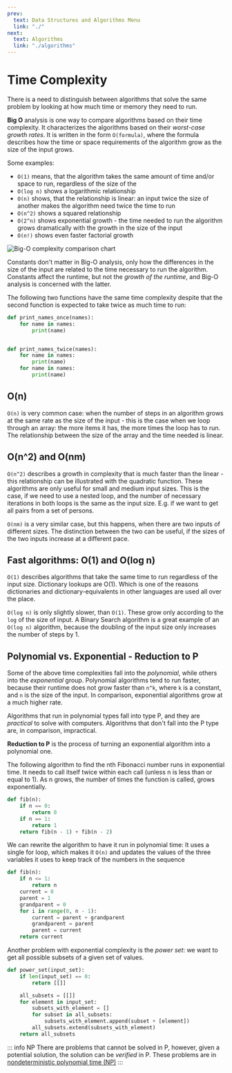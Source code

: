 ```yaml
---
prev:
  text: Data Structures and Algorithms Menu
  link: "./"
next:
  text: Algorithms
  link: "./algorithms"
---
```


# Time Complexity

There is a need to distinguish between algorithms that solve the same problem by looking at how much time or memory they need to run.

**Big O** analysis is one way to compare algorithms based on their time complexity. It characterizes the algorithms based on their _worst-case growth rates_. It is written in the form `O(formula)`, where the formula describes how the time or space requirements of the algorithm grow as the size of the input grows.

Some examples:

- `O(1)` means, that the algorithm takes the same amount of time and/or space to run, regardless of the size of the
- `O(log n)` shows a logarithmic relationship
- `O(n)` shows, that the relationship is linear: an input twice the size of another makes the algorithm need twice the time to run
- `O(n^2)` shows a squared relationship
- `O(2^n)` shows exponential growth - the time needed to run the algorithm grows dramatically with the growth in the size of the input
- `O(n!)` shows even faster factorial growth

![Big-O complexity comparison chart](https://miro.medium.com/v2/resize:fit:4800/format:webp/1*5ZLci3SuR0zM_QlZOADv8Q.jpeg)

Constants don't matter in Big-O analysis, only how the differences in the size of the input are related to the time necessary to run the algorithm. Constants affect the runtime, but not the _growth of the runtime_, and Big-O analysis is concerned with the latter.

The following two functions have the same time complexity despite that the second function is expected to take twice as much time to run:

```python
def print_names_once(names):
    for name in names:
        print(name)


def print_names_twice(names):
    for name in names:
        print(name)
    for name in names:
        print(name)
```

## O(n)

`O(n)` is very common case: when the number of steps in an algorithm grows at the same rate as the size of the input - this is the case when we loop through an array: the more items it has, the more times the loop has to run. The relationship between the size of the array and the time needed is linear.

## O(n^2) and O(nm)

`O(n^2)` describes a growth in complexity that is much faster than the linear - this relationship can be illustrated with the quadratic function. These algorithms are only useful for small and medium input sizes. This is the case, if we need to use a nested loop, and the number of necessary iterations in both loops is the same as the input size. E.g. if we want to get all pairs from a set of persons.

`O(nm)` is a very similar case, but this happens, when there are two inputs of different sizes. The distinction between the two can be useful, if the sizes of the two inputs increase at a different pace.

## Fast algorithms: O(1) and O(log n)

`O(1)` describes algorithms that take the same time to run regardless of the input size. Dictionary lookups are O(1). Which is one of the reasons dictionaries and dictionary-equivalents in other languages are used all over the place.

`O(log n)` is only slightly slower, than `O(1)`. These grow only according to the `log` of the size of input. A Binary Search algorithm is a great example of an `O(log n)` algorithm, because the doubling of the input size only increases the number of steps by 1.

## Polynomial vs. Exponential - Reduction to P

Some of the above time complexities fall into the _polynomial_, while others into the _exponential_ group. Polynomial algorithms tend to run faster, because their runtime does not grow faster than `n^k`, where `k` is a constant, and `n` is the size of the input. In comparison, exponential algorithms grow at a much higher rate.

Algorithms that run in polynomial types fall into type P, and they are _practical_ to solve with computers. Algorithms that don't fall into the P type are, in comparison, impractical.

**Reduction to P** is the process of turning an exponential algorithm into a polynomial one.

The following algorithm to find the nth Fibonacci number runs in exponential time. It needs to call itself twice within each call (unless n is less than or equal to 1). As n grows, the number of times the function is called, grows exponentially.

```python
def fib(n):
    if n == 0:
        return 0
    if n == 1:
        return 1
    return fib(n - 1) + fib(n - 2)
```

We can rewrite the algorithm to have it run in polynomial time: It uses a single for loop, which makes it `O(n)` and updates the values of the three variables it uses to keep track of the numbers in the sequence

```python
def fib(n):
    if n <= 1:
        return n
    current = 0
    parent = 1
    grandparent = 0
    for i in range(0, n - 1):
        current = parent + grandparent
        grandparent = parent
        parent = current
    return current
```

Another problem with exponential complexity is the _power set_: we want to get all possible subsets of a given set of values.

```python
def power_set(input_set):
    if len(input_set) == 0:
        return [[]]

    all_subsets = [[]]
    for element in input_set:
        subsets_with_element = []
        for subset in all_subsets:
            subsets_with_element.append(subset + [element])
        all_subsets.extend(subsets_with_element)
    return all_subsets
```

::: info NP
There are problems that cannot be solved in P, however, given a potential solution, the solution can be _verified_ in P. These problems are in [nondeterministic polynomial time (NP)](./np)
:::
